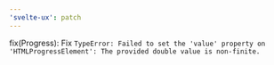 ```yaml
---
'svelte-ux': patch
---
```


fix(Progress): Fix `TypeError: Failed to set the 'value' property on 'HTMLProgressElement': The provided double value is non-finite.`
